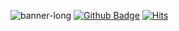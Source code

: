 ![banner-long](https://user-images.githubusercontent.com/63901494/149275218-5bf4e34c-b984-48f1-bd71-69ded6980df7.jpg)
[![Github Badge](https://img.shields.io/badge/-Github-000?style=flat-square&logo=Github&logoColor=white&link=https://github.com/ToBigsSound-1516/Smootify)](https://github.com/ToBigsSound-1516/Smootify)
[![Hits](https://hits.seeyoufarm.com/api/count/incr/badge.svg?url=https%3A%2F%2Fgithub.com%2FToBigsSound-1516&count_bg=%231ED760&title_bg=%23555555&icon=&icon_color=%23E7E7E7&title=Hits%21&edge_flat=true)](https://hits.seeyoufarm.com)